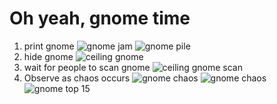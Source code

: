 # Oh yeah, gnome time
1. print gnome
![gnome jam](https://imgur.com/a2BIAfQ.jpeg)
![gnome pile](https://imgur.com/vxZOcfb.jpeg)
2. hide gnome
![ceiling gnome](https://imgur.com/xngWc4Q.jpeg)
3. wait for people to scan gnome
![ceiling gnome scan](https://imgur.com/8MruZEz.jpeg)
4. Observe as chaos occurs
![gnome chaos](https://imgur.com/GecZK6v.jpeg)
![gnome chaos](https://imgur.com/5tMsuau.jpeg)
![gnome top 15](https://imgur.com/h5ooy6L.jpeg)
